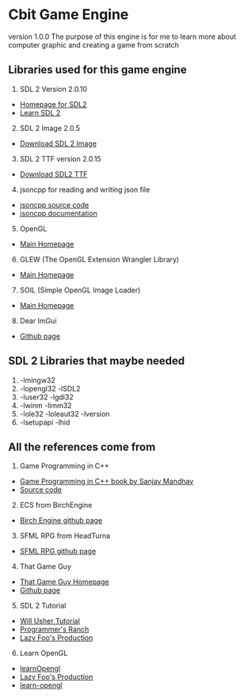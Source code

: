 # Cbit Game Engine
version 1.0.0
The purpose of this engine is for me to learn more about computer graphic and creating a game from scratch
## Libraries used for this game engine
1. SDL 2 Version 2.0.10
- [Homepage for SDL2](https://www.libsdl.org/index.php)
- [Learn SDL 2 ](http://wiki.libsdl.org/FrontPage)
2. SDL 2 Image 2.0.5
- [Download SDL 2 Image](https://www.libsdl.org/projects/SDL_image/)
3. SDL 2 TTF version 2.0.15
- [Download SDL2 TTF](https://www.libsdl.org/projects/SDL_ttf/)
4. jsoncpp for reading and writing json file
- [jsoncpp source code](https://github.com/open-source-parsers/jsoncpp)
- [jsoncpp documentation](http://open-source-parsers.github.io/jsoncpp-docs/doxygen/index.html)
5. OpenGL 
- [Main Homepage](https://www.opengl.org/)
6. GLEW (The OpenGL Extension Wrangler Library)
- [Main Homepage](http://glew.sourceforge.net/)
7. SOIL (Simple OpenGL Image Loader)
- [Main Homepage](https://www.lonesock.net/soil.html)
8. Dear ImGui
- [Github page](https://github.com/ocornut/imgui)
## SDL 2 Libraries that maybe needed
1. -lmingw32
2. -lopengl32 -lSDL2
3. -luser32 -lgdi32
4. -lwinm -limm32
5. -lole32 -loleaut32 -lversion
6. -lsetupapi -lhid

## All the references come from
1. Game Programming in C++ 
- [Game Programming in C++ book by Sanjay Mandhav](https://www.amazon.com/Game-Programming-Creating-Games-Design/dp/0134597206)
- [Source code](https://github.com/gameprogcpp/code)
2. ECS from BirchEngine
- [Birch Engine github page](https://github.com/carlbirch/BirchEngine/)
3. SFML RPG from HeadTurna
- [SFML RPG github page](https://github.com/Headturna/SFML_RPG)
4. That Game Guy
- [That Game Guy Homepage](http://thatgamesguy.co.uk/game-engine-dev/)
- [Github page](https://github.com/thatgamesguy/that_game_engine)
5. SDL 2 Tutorial
- [Will Usher Tutorial](https://www.willusher.io/pages/sdl2/)
- [Programmer's Ranch](http://www.programmersranch.com/p/sdl2-tutorials.html)
- [Lazy Foo's Production](https://lazyfoo.net/tutorials/SDL/01_hello_SDL/index.php)
6. Learn OpenGL
- [learnOpengl](https://learnopengl.com/)
- [Lazy Foo's Production](http://lazyfoo.net/tutorials/OpenGL/index.php)
- [learn-opengl](http://www.opengl-tutorial.org/)
